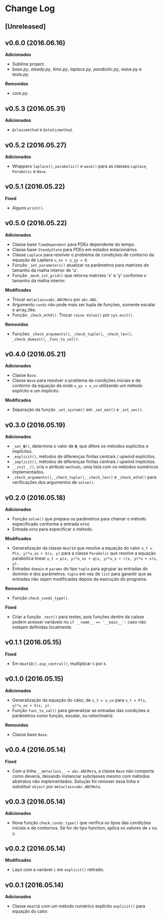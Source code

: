# Change Log

## [Unreleased]

## v0.6.0 (2016.06.16)
**Adicionados**
* Sublime project.
* *base.py*, *steady.py*, *time.py*, *laplace.py*, *parabolic.py*, *wave.py* e *tests.py*.

**Removidos**
* *core.py*.

## v0.5.3 (2016.05.31)
**Adicionados**
* `@classmethod` e `@staticmethod`.

## v0.5.2 (2016.05.27)
**Adicionados**
* Wrappers `laplace()`, `parabolic()` e `wave()` para as classes `Laplace`, `Parabolic` e `Wave`.

## v0.5.1 (2016.05.22)
**Fixed**
* Alguns `print()`.

## v0.5.0 (2016.05.22)
**Adicionados**
* Classe base `TimeDependent` para PDEs dependente do tempo.
* Classe base `SteadyState` para PDEs em estados estacionários.
* Classe `Laplace` para resolver o problema de condições de contorno da equação de Laplace `u_xx + u_yy = 0`.
* Função `_set_parameters()` atualizar os parâmetros para matrizes de tamanho da malha interior de 'u'.
* Função `_mesh_int_grid()` que retorna matrizes 'x' e 'y' conforme o tamanho da malha interior.

**Modificados**
* Trocar `metaclass=abc.ABCMeta` por `abc.ABC`.
* Argumento `conds` não pode mais ser tupla de funções, somente escalar e array_like.
* Função `_check_mthd()`. Trocar `raise Value()` por `sys.exit()`.

**Removidos**
* Funções `_check_arguments()`, `_check_tuple()`, `_check_len()`, `_check_domain()`, `_func_to_val()`.

## v0.4.0 (2016.05.21)
**Adicionados**
* Classe `Base`.
* Classe `Wave` para resolver o problema de condições iniciais e de contorno da equação da onda `u_yy = u_xx` utilizando um método explícito e um implícito.

**Modificados**
* Separação da função `_set_system()` em `_set_mat()` e `_set_vec()`.

## v0.3.0 (2016.05.19)
**Adicionados**
* `_set_𝛉()`, determina o valor de `𝛉`, que difere os métodos explícitos e implícitos.
* `_explicit()`, métodos de diferenças finitas centrais / upwind explícitos.
* `_implicit()`, métodos de diferenças finitas centrais / upwind implícitos.
* `__init__()`, cria o atributo `methods`, uma lista com os métodos numéricos implementados.
* `_check_arguments()`, `_check_tuple()`, `_check_len()` e `_check_mthd()` para verificações dos argumentos de `solve()`.

## v0.2.0 (2016.05.18)
**Adicionados**
* Função `solve()` que prepara os parâmetros para chamar o método especificado conforme a entrada `mthd`.
* Entrada `mthd` para especificar o método.

**Modificados**
* Generalização da classe `Heat1d` que resolve a equação do calor `u_t = P(x, y)*u_xx + S(x, y)` para a classe `Parabolic` que resolve a equação parabólica linear `u_t = p(x, y)*u_xx + q(x, y)*u_x + r(x, y)*u + s(x, y)`.
* Entradas `domain` e `params` do tipo `tuple` para agrupar as entradas do domínio e dos parâmetros. `tuple` em vez de `list` para garantir que as entradas não sejam modificadas depois da execução do programa.

**Removidos**
* Função `check_conds_type()`.

**Fixed**
* Criar a função `_test()` para testes, pois funções dentro da calsse podem acessar variáveis no `if __name__ == '__main__':` caso não estejam definidas localmente.

## v0.1.1 (2016.05.15)
**Fixed**
* Em `Heat1D().exp_central()`, multiplicar `S` por `k`.

## v0.1.0 (2016.05.15)
**Adicionados**
* Generalização da equação do calor, de `u_t = u_xx` para `u_t = P(x, y)*u_xx + S(x, y)`.
* Função `func_to_val()` para generalizar as entradas das condições e parâmetros como função, escalar, ou vetor/matriz.

**Removidos**
* Classe base `Base`.

## v0.0.4 (2016.05.14)
**Fixed**
* Com a linha `__metaclass__ = abc.ABCMeta`, a classe `Base` não comporta como deveria, deixando instanciar subclasses mesmo com métodos abstratos não implementados. Solução foi remover essa linha e substituir `object` por `metaclass=abc.ABCMeta`.

## v0.0.3 (2016.05.14)
**Adicionados**
* Nova função `check_conds_type()` que verifica os tipos das condições iniciais e de contornos. Se for do tipo function, aplica os valores de `x` ou `y`.

## v0.0.2 (2016.05.14)
**Modificados**
* Laço com a variável `i` em `explicit()` retirado.

## v0.0.1 (2016.05.14)
**Adicionados**
* Classe `Heat1D` com um método numérico explícito `explicit()` para equação do calor.
